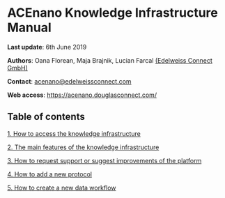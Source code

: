 # ACEnano Knowledge Infrastructure Manual
**Last update**: 6th June 2019

**Authors**: Oana Florean, Maja Brajnik, Lucian Farcal [(Edelweiss Connect GmbH)](https://edelweissconnect.com/)

**Contact**: acenano@edelweissconnect.com

**Web access**: https://acenano.douglasconnect.com/

## Table of contents
[1. How to access the knowledge infrastructure](https://github.com/NanoCommons/tutorials/blob/master/ACEnano%20manuals/2.%20How%20to%20access%20the%20knowledge%20infrastructure%3B%20The%20main%20features%20of%20the%20knowledge%20infrastructure%3B%20How%20to%20request%20support%20or%20suggest%20improvements%20of%20the%20platform.md)

[2. The main features of the knowledge infrastructure](https://github.com/NanoCommons/tutorials/blob/master/ACEnano%20manuals/2.%20How%20to%20access%20the%20knowledge%20infrastructure%3B%20The%20main%20features%20of%20the%20knowledge%20infrastructure%3B%20How%20to%20request%20support%20or%20suggest%20improvements%20of%20the%20platform.md)

[3. How to request support or suggest improvements of the platform](https://github.com/NanoCommons/tutorials/blob/master/ACEnano%20manuals/2.%20How%20to%20access%20the%20knowledge%20infrastructure%3B%20The%20main%20features%20of%20the%20knowledge%20infrastructure%3B%20How%20to%20request%20support%20or%20suggest%20improvements%20of%20the%20platform.md)

[4. How to add a new protocol](#How-to-add-a-new-protocol)

[5. How to create a new data workflow](#How-to-create-a-new-data-workflow)
